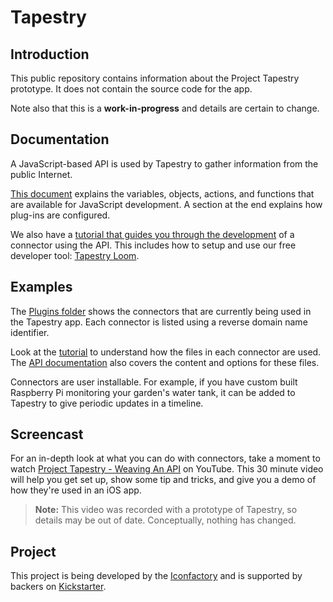 # Tapestry

## Introduction

This public repository contains information about the Project Tapestry prototype. It does not contain the source code for the app.

Note also that this is a **work-in-progress** and details are certain to change.


## Documentation

A JavaScript-based API is used by Tapestry to gather information from the public Internet.

[This document](Documentation/API.md) explains the variables, objects, actions, and functions that are available for JavaScript development. A section at the end explains how plug-ins are configured.

We also have a [tutorial that guides you through the development](Documentation/GettingStarted.md) of a connector using the API. This includes how to setup and use our free developer tool: [Tapestry Loom](https://testflight.apple.com/join/SMcNQbCs).


## Examples

The [Plugins folder](Plugins) shows the connectors that are currently being used in the Tapestry app. Each connector is listed using a reverse domain name identifier.

Look at the [tutorial](Documentation/GettingStarted.md) to understand how the files in each connector are used. The [API documentation](Documentation/API.md#configuration) also covers the content and options for these files.

Connectors are user installable. For example, if you have custom built Raspberry Pi monitoring your garden's water tank, it can be added to Tapestry to give periodic updates in a timeline.


## Screencast

For an in-depth look at what you can do with connectors, take a moment to watch [Project Tapestry - Weaving An API](https://www.youtube.com/watch?v=H5C2_zwy8cQ) on YouTube. This 30 minute video will help you get set up, show some tip and tricks, and give you a demo of how they're used in an iOS app.

> **Note:** This video was recorded with a prototype of Tapestry, so details may be out of date. Conceptually, nothing has changed.


## Project

This project is being developed by the [Iconfactory](https://iconfactory.com) and is supported by backers on [Kickstarter](https://iconfactory.com/kickstarter).
